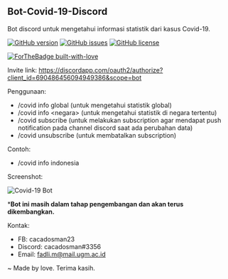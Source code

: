 ## Bot-Covid-19-Discord
Bot discord untuk mengetahui informasi statistik dari kasus Covid-19.

[![GitHub version](https://img.shields.io/badge/version-1.1.0-yellow.svg)](https://github.com/cacadosman/Bot-Covid-19-Discord/)
[![GitHub issues](https://img.shields.io/github/issues/cacadosman/bot-covid-19-discord)](https://github.com/cacadosman/Bot-Covid-19-Discord/issues)
[![GitHub license](https://img.shields.io/badge/license-MIT-red.svg)](https://github.com/cacadosman/Bot-Covid-19-Discord/blob/master/LICENSE)

[![ForTheBadge built-with-love](http://ForTheBadge.com/images/badges/built-with-love.svg)](https://Github.com/cacadosman/)

Invite link: https://discordapp.com/oauth2/authorize?client_id=690486456094949386&scope=bot

Penggunaan:
- /covid info global (untuk mengetahui statistik global)
- /covid info \<negara\> (untuk mengetahui statistik di negara tertentu)
- /covid subscribe (untuk melakukan subscription agar mendapat push notification pada channel discord saat ada perubahan data)
- /covid unsubscribe (untuk membatalkan subscription)

Contoh:
- /covid info indonesia

Screenshot:

![Covid-19 Bot](https://i.ibb.co/nsxPjMw/covid-19-bot.png)

***Bot ini masih dalam tahap pengembangan dan akan terus dikembangkan.**

Kontak:
- FB: cacadosman23
- Discord: cacadosman#3356
- Email: fadli.m@mail.ugm.ac.id


~ Made by love.
Terima kasih.

